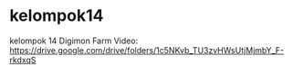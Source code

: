 # kelompok14
kelompok 14 Digimon Farm
Video:
https://drive.google.com/drive/folders/1c5NKvb_TU3zvHWsUtjMjmbY_F-rkdxqS
